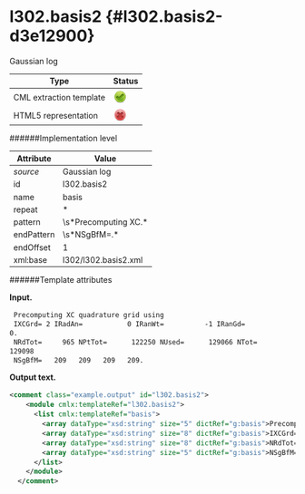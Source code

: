# l302.basis2 {#l302.basis2-d3e12900}

Gaussian log

| Type                                                                                                                                                | Status                                                                                                                                              |
|----|----|
| CML extraction template                                                                                                                             | ![](/imgs/Total.png)                                                                                                                                |
| HTML5 representation                                                                                                                                | ![](/imgs/None.png)                                                                                                                                 |

######Implementation level

| Attribute                                                                                                                                           | Value                                                                                                                                               |
|----|----|
| *source*                                                                                                                                            | Gaussian log                                                                                                                                        |
| id                                                                                                                                                  | l302.basis2                                                                                                                                         |
| name                                                                                                                                                | basis                                                                                                                                               |
| repeat                                                                                                                                              | \*                                                                                                                                                  |
| pattern                                                                                                                                             | \\s\*Precomputing XC.\*                                                                                                                             |
| endPattern                                                                                                                                          | \\s\*NSgBfM=.\*                                                                                                                                     |
| endOffset                                                                                                                                           | 1                                                                                                                                                   |
| xml:base                                                                                                                                            | l302/l302.basis2.xml                                                                                                                                |

######Template attributes

**Input.**

     Precomputing XC quadrature grid using
     IXCGrd= 2 IRadAn=           0 IRanWt=          -1 IRanGd=           0.
     NRdTot=     965 NPtTot=      122250 NUsed=      129066 NTot=      129098
     NSgBfM=   209   209   209   209.
      

**Output text.**

```xml
<comment class="example.output" id="l302.basis2">
    <module cmlx:templateRef="l302.basis2">
      <list cmlx:templateRef="basis">
        <array dataType="xsd:string" size="5" dictRef="g:basis">Precomputing XC quadrature grid using</array>
        <array dataType="xsd:string" size="8" dictRef="g:basis">IXCGrd= 2 IRadAn= 0 IRanWt= -1 IRanGd= 0.</array>
        <array dataType="xsd:string" size="8" dictRef="g:basis">NRdTot= 965 NPtTot= 122250 NUsed= 129066 NTot= 129098</array>
        <array dataType="xsd:string" size="5" dictRef="g:basis">NSgBfM= 209 209 209 209.</array>
      </list>
    </module>
  </comment>
```

